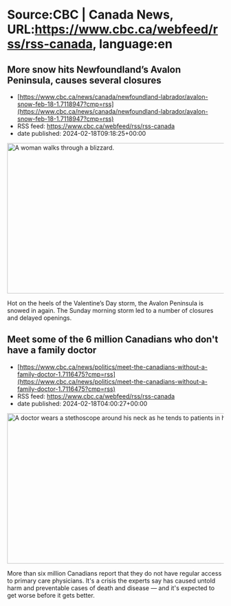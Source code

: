 # Source:CBC | Canada News, URL:https://www.cbc.ca/webfeed/rss/rss-canada, language:en

## More snow hits Newfoundland’s Avalon Peninsula, causes several closures
 - [https://www.cbc.ca/news/canada/newfoundland-labrador/avalon-snow-feb-18-1.7118947?cmp=rss](https://www.cbc.ca/news/canada/newfoundland-labrador/avalon-snow-feb-18-1.7118947?cmp=rss)
 - RSS feed: https://www.cbc.ca/webfeed/rss/rss-canada
 - date published: 2024-02-18T09:18:25+00:00

<img alt="A woman walks through a blizzard." height="349" src="https://i.cbc.ca/1.5431572.1707742642!/fileImage/httpImage/image.jpg_gen/derivatives/16x9_620/newfoundland-blizzard.jpg" title="A woman makes her way through the snow-covered streets in St. John’s on Friday, Jan. 17, 2020. The City of St. John&apos;s has declared a state of emergency, ordering businesses closed and vehicles off the roads as blizzard conditions descend on the Newfoundland and Labrador capital." width="620" /><p>Hot on the heels of the Valentine’s Day storm, the Avalon Peninsula is snowed in again. The Sunday morning storm led to a number of closures and delayed openings.</p>

## Meet some of the 6 million Canadians who don't have a family doctor
 - [https://www.cbc.ca/news/politics/meet-the-canadians-without-a-family-doctor-1.7116475?cmp=rss](https://www.cbc.ca/news/politics/meet-the-canadians-without-a-family-doctor-1.7116475?cmp=rss)
 - RSS feed: https://www.cbc.ca/webfeed/rss/rss-canada
 - date published: 2024-02-18T04:00:27+00:00

<img alt="A doctor wears a stethoscope around his neck as he tends to patients in his office" height="349" src="https://i.cbc.ca/1.7116512.1708025508!/fileImage/httpImage/image.JPG_gen/derivatives/16x9_620/nl-health-line-20221208.JPG" title="A doctor wears a stethoscope around his neck as he tends to patients in his office. More than 6.5 million Canadians go without regular access to a family doctor or nurse practitioner, according to data from the OurCare initiative." width="620" /><p>More than six million Canadians report that they do not have regular access to primary care physicians. It's a crisis the experts say has caused untold harm and preventable cases of death and disease — and it's expected to get worse before it gets better.</p>

